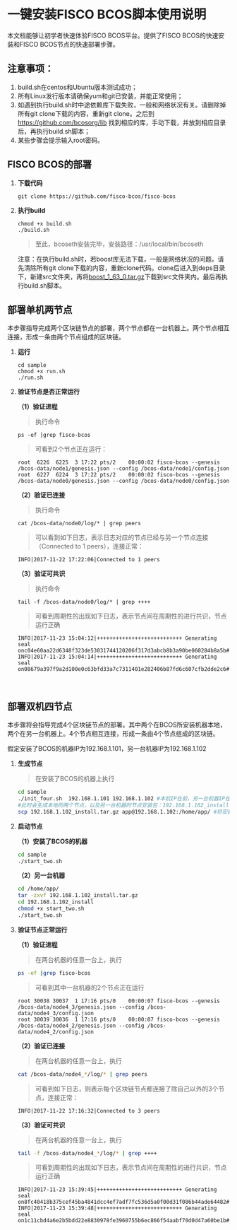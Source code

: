 # 一键安装FISCO BCOS脚本使用说明

本文档能够让初学者快速体验FISCO BCOS平台。提供了FISCO BCOS的快速安装和FISCO BCOS节点的快速部署步骤。
## 注意事项：
1. build.sh在centos和Ubuntu版本测试成功；
2. 所有Linux发行版本请确保yum和git已安装，并能正常使用；
3. 如遇到执行build.sh时中途依赖库下载失败，一般和网络状况有关。请删除掉所有git clone下载的内容，重新git clone。之后到 https://github.com/bcosorg/lib 找到相应的库，手动下载，并放到相应目录后，再执行build.sh脚本；  
4. 某些步骤会提示输入root密码。

## FISCO BCOS的部署

1. **下载代码**

   ```shell
   git clone https://github.com/fisco-bcos/fisco-bcos
   ```

2. **执行build**

   ```shell
   chmod +x build.sh 
   ./build.sh
   ```

   > 至此，bcoseth安装完毕，安装路径：/usr/local/bin/bcoseth

   注意：在执行build.sh时，若boost库无法下载，一般是网络状况的问题。请先清除所有git clone下载的内容，重新clone代码。clone后进入到deps目录下，新建src文件夹，再将[boost\_1\_63_0.tar.gz](https://github.com/bcosorg/lib/blob/master/dependence/boost_1_63_0.tar.gz)下载到src文件夹内。最后再执行build.sh脚本。
## 部署单机两节点

本步骤指导完成两个区块链节点的部署，两个节点都在一台机器上。两个节点相互连接，形成一条由两个节点组成的区块链。

1. **运行**

   ```shell
   cd sample
   chmod +x run.sh
   ./run.sh
   ```

2. **验证节点是否正常运行**

   **（1）验证进程**

   > 执行命令

   ```shell
   ps -ef |grep fisco-bcos
   ```

   > 可看到2个节点正在运行：

   ```
   root  6226  6225  3 17:22 pts/2    00:00:02 fisco-bcos --genesis /bcos-data/node1/genesis.json --config /bcos-data/node1/config.json
   root  6227  6224  3 17:22 pts/2    00:00:02 fisco-bcos --genesis /bcos-data/node0/genesis.json --config /bcos-data/node0/config.json
   ```

   **（2）验证已连接**

   > 执行命令

   ```shell
   cat /bcos-data/node0/log/* | grep peers
   ```

   > 可以看到如下日志，表示日志对应的节点已经与另一个节点连接（Connected to 1 peers），连接正常：

   ```shell
   INFO|2017-11-22 17:22:06|Connected to 1 peers
   ```

   **（3）验证可共识**

   > 执行命令

   ```shell
   tail -f /bcos-data/node0/log/* | grep ++++
   ```

   > 可看到周期性的出现如下日志，表示节点间在周期性的进行共识，节点运行正确

   ```log
   INFO|2017-11-23 15:04:12|+++++++++++++++++++++++++++ Generating seal onc04e60aa22d6348f323de53031744120206f317d3abcb8b3a90be060284b8a5b#1tx:0time:1511420652136
   INFO|2017-11-23 15:04:14|+++++++++++++++++++++++++++ Generating seal on08679a397f9a2d100e0c63bfd33a7c7311401e282406b87fd6c607cfb2dde2c6#1tx:0time:1511420654148
   ```

   ​

## 部署双机四节点

本步骤将会指导完成4个区块链节点的部署。其中两个在BCOS所安装机器本地，两个在另一台机器上。4个节点相互连接，形成一条由4个节点组成的区块链。

假定安装了BCOS的机器IP为192.168.1.101，另一台机器IP为192.168.1.102

1. **生成节点**

   > 在安装了BCOS的机器上执行

   ```sh
   cd sample
   ./init_four.sh  192.168.1.101 192.168.1.102 #本机IP在前，另一台机器IP在后
   #此时会生成本地的两个节点，以及另一台机器的节点安装包：192.168.1.102_install.tar.gz 
   scp 192.168.1.102_install.tar.gz app@192.168.1.102:/home/app/ #将安装包拷贝到另一台机器的任意目录
   ```

2. **启动节点**

   **（1）安装了BCOS的机器**

   ```sh
   cd sample
   ./start_two.sh
   ```

   **（2）另一台机器**

   ```sh
   cd /home/app/
   tar -zxvf 192.168.1.102_install.tar.gz
   cd 192.168.1.102_install
   chmod +x start_two.sh
   ./start_two.sh
   ```

3. **验证节点正常运行**

   **（1）验证进程**

   > 在两台机器的任意一台上，执行

   ```sh
   ps -ef |grep fisco-bcos
   ```

   > 可看到其中一台机器的2个节点正在运行

   ```
   root 30038 30037  1 17:16 pts/0    00:00:07 fisco-bcos --genesis /bcos-data/node4_3/genesis.json --config /bcos-data/node4_3/config.json
   root 30039 30036  1 17:16 pts/0    00:00:07 fisco-bcos --genesis /bcos-data/node4_2/genesis.json --config /bcos-data/node4_2/config.json
   ```

   **（2）验证已连接**

   > 在两台机器的任意一台上，执行

   ```sh
   cat /bcos-data/node4_*/log/* | grep peers
   ```

   > 可看到如下日志，则表示每个区块链节点都连接了除自己以外的3个节点，连接正常：

   ```
   INFO|2017-11-22 17:16:32|Connected to 3 peers
   ```

   **（3）验证可共识**

   > 在两台机器的任意一台上，执行

   ```sh
   tail -f /bcos-data/node4_*/log/* | grep ++++
   ```

   > 可看到周期性的出现如下日志，表示节点间在周期性的进行共识，节点运行正确

   ```
   INFO|2017-11-23 15:39:45|+++++++++++++++++++++++++++ Generating seal on8fc40418b375cef45ba4841dcc4ef7adf7fc536d5a0f00d31f086b44ade64482#1tx:0time:1511422785361
   INFO|2017-11-23 15:39:48|+++++++++++++++++++++++++++ Generating seal on1c11cbd4a6e2b5bdd22e8830978fe3960755b6ec866f54aabf70d0d47a60be1b#1tx:0time:1511422788391
   ```

   ​

